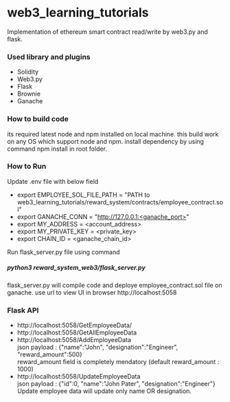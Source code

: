 # web3_learning_tutorials

Implementation of ethereum smart contract read/write by web3.py and flask.

### Used library and plugins
-	Solidity
-	Web3.py
-	Flask
- Brownie
- Ganache

### How to build code
its required latest node and npm installed on local machine. this build work on any OS which support node and npm.
install dependency by using command npm install in root folder. 

### How to Run
Update .env file with below field
-	export EMPLOYEE_SOL_FILE_PATH = "PATH to web3_learning_tutorials/reward_system/contracts/employee_contract.sol"
-	export GANACHE_CONN = "http://127.0.0.1:<ganache_port>"
-	export MY_ADDRESS = <account_address>
-	export MY_PRIVATE_KEY = <private_key>
-	export CHAIN_ID = <ganache_chain_id>

Run flask_server.py file using command 
<h5>python3 reward_system_web3/flask_server.py</h5>

flask_server.py will compile code and deploye employee_contract.sol file on ganache.
use url to view UI in browser http://localhost:5058

### Flask API
- http://localhost:5058/GetEmployeeData/<id>
- http://localhost:5058/GetAllEmployeeData
- http://localhost:5058/AddEmployeeData
	<br>json payload : {"name":"John", "designation":"Engineer", "reward_amount":500}
	<br>reward_amount field is completely mendatory (default reward_amount : 1000)
- http://localhost:5058/UpdateEmployeeData
	<br>json payload : {"id":0, "name":"John Pater", "designation":"Engineer"}
  <br>Update employee data will update only name OR designation.
